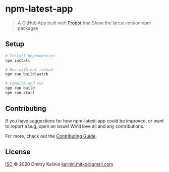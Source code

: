 # npm-latest-app

> A GitHub App built with [Probot](https://github.com/probot/probot) that Show the latest version npm packages

## Setup

```sh
# Install dependencies
npm install

# Run with hot reload
npm run build:watch

# Compile and run
npm run build
npm run start
```

## Contributing

If you have suggestions for how npm-latest-app could be improved, or want to report a bug, open an issue! We'd love all and any contributions.

For more, check out the [Contributing Guide](CONTRIBUTING.md).

## License

[ISC](LICENSE) © 2020 Dmitry Kalinin <kalinin.mitko@gmail.com>
